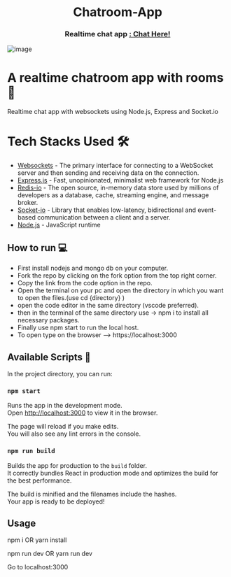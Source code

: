<div align="center">
  <h1> Chatroom-App </h1>
  <h3>Realtime chat app <a href="https://chatroom-app-lac.vercel.app/"> : Chat Here! </a></h3>
 
</div>
 
![image](https://user-images.githubusercontent.com/113296626/209076040-863136f8-a2c8-48a5-a47a-ef160346681f.png)


   
# A realtime chatroom app with rooms 💬
 Realtime chat app with websockets using Node.js, Express and Socket.io

# Tech Stacks Used 🛠
-   [Websockets](https://developer.mozilla.org/en-US/docs/Web/API/WebSockets_API) - The primary interface for connecting to a WebSocket server and then sending and         receiving data on the connection.
-   [Express.js](https://reactjs.org/) - Fast, unopinionated, minimalist web framework for Node.js
-   [Redis-io](https://redis.io/) - The open source, in-memory data store used by millions of developers as a database, cache, streaming engine, and message broker.
-   [Socket-io](https://socket.io/) - Library that enables low-latency, bidirectional and event-based communication between a client and a server.
-   [Node.js](https://reactjs.org/) - JavaScript runtime

## How to run 💻

- First install nodejs and mongo db on your computer.
- Fork the repo by clicking on the fork option from the top right corner.
- Copy the link from the code option in the repo. 
- Open the terminal on your pc and open the directory in which you want to open the files.(use cd {directory} )
- open the code editor in the same directory (vscode preferred).
- then in the terminal of the same directory use -> npm i to install all necessary packages.
- Finally use npm start to run the local host.
- To open type on the browser --> https://localhost:3000

## Available Scripts 📜

In the project directory, you can run:

### `npm start`

Runs the app in the development mode.\
Open [http://localhost:3000](http://localhost:3000) to view it in the browser.

The page will reload if you make edits.\
You will also see any lint errors in the console.

### `npm run build`

Builds the app for production to the `build` folder.\
It correctly bundles React in production mode and optimizes the build for the best performance.

The build is minified and the filenames include the hashes.\
Your app is ready to be deployed!

## Usage

npm i OR yarn install

npm run dev OR yarn run dev

Go to localhost:3000
```
